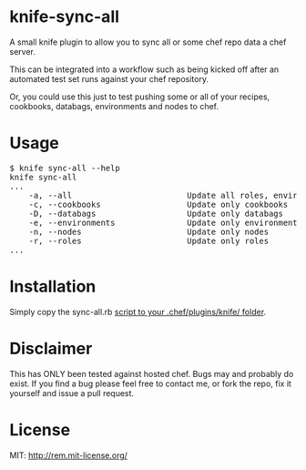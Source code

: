 knife-sync-all
==============

A small knife plugin to allow you to sync all or some chef repo data  a chef server.  

This can be integrated into a workflow such as being kicked off after an automated test set runs against your chef repository.

Or, you could use this just to test pushing some or all of your recipes, cookbooks, databags, environments and nodes to chef.

Usage
=====

<pre>
$ knife sync-all --help
knife sync-all
...
    -a, --all                        Update all roles, environments, nodes, databags and cookbooks
    -c, --cookbooks                  Update only cookbooks
    -D, --databags                   Update only databags
    -e, --environments               Update only environments
    -n, --nodes                      Update only nodes
    -r, --roles                      Update only roles
...
</pre>

Installation
============

Simply copy the sync-all.rb [script to your .chef/plugins/knife/ folder](http://wiki.opscode.com/display/chef/Knife+Plugins).


Disclaimer
==========

This has ONLY been tested against hosted chef.  Bugs may and probably do exist.  If you find a bug please feel free to contact me, or fork the repo, fix it yourself and issue a pull request.


License
=======

MIT: http://rem.mit-license.org/

